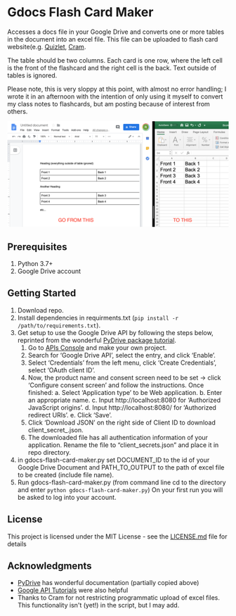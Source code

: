 # Gdocs Flash Card Maker

Accesses a docs file in your Google Drive and converts one or more tables in the document into an excel file. This file can be uploaded
to flash card website(e.g. [Quizlet](https://help.quizlet.com/hc/en-us/articles/360029977151-Creating-sets-by-importing-content), [Cram](https://www.cram.com/flashcards/create). 

The table should be two columns. Each card is one row, where the left cell is the front of the flashcard and the right cell is the back. Text outside of tables is ignored.

Please note, this is very sloppy at this point, with almost no error handling; I wrote it in an afternoon with the intention of only using it myself to convert my class notes to flashcards, but am posting because of interest from others.

![pic](demo-pic.png)
## Prerequisites

1. Python 3.7+
2. Google Drive account

## Getting Started

1. Download repo.
2. Install dependencies in requirments.txt (`pip install -r /path/to/requirements.txt`).
3. Get setup to use the Google Drive API by following the steps below, reprinted from the wonderful [PyDrive package tutorial](https://pythonhosted.org/PyDrive/quickstart.html).
    1. Go to [APIs Console](https://console.cloud.google.com/cloud-resource-manager) and make your own project.
    2. Search for ‘Google Drive API’, select the entry, and click ‘Enable’.
    3. Select ‘Credentials’ from the left menu, click ‘Create Credentials’, select ‘OAuth client ID’.
    4. Now, the product name and consent screen need to be set -> click ‘Configure consent screen’ and follow the instructions. Once finished:
        a. Select ‘Application type’ to be Web application.
        b. Enter an appropriate name.
        c. Input http://localhost:8080 for ‘Authorized JavaScript origins’.
        d. Input http://localhost:8080/ for ‘Authorized redirect URIs’.
        e. Click ‘Save’.
    5. Click ‘Download JSON’ on the right side of Client ID to download client_secret_<really long ID>.json.
    6. The downloaded file has all authentication information of your application. Rename the file to “client_secrets.json” and place it in repo directory.
4. in gdocs-flash-card-maker.py set DOCUMENT_ID to the id of your Google Drive Document and PATH_TO_OUTPUT to the path of excel file to be created (include file name).
5. Run gdocs-flash-card-maker.py (from command line cd to the directory and enter `python gdocs-flash-card-maker.py`)
On your first run you will be asked to log into your account.
          
## License

This project is licensed under the MIT License - see the [LICENSE.md](LICENSE.md) file for details

## Acknowledgments

* [PyDrive](https://pythonhosted.org/PyDrive/quickstart.html) has wonderful documentation (partially copied above)
* [Google API Tutorials](https://developers.google.com/docs/api/how-tos/tables) were also helpful
* Thanks to Cram for not restricting programmatic upload of excel files. This functionality isn't (yet!) in the script, but I may add.
